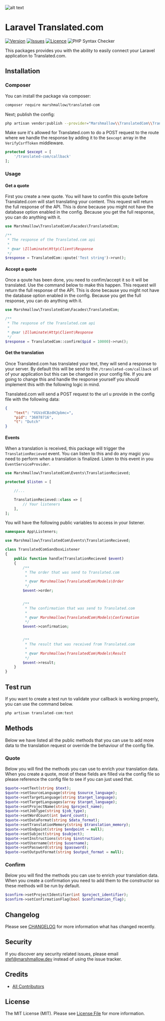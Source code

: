 ![alt text](https://marshmallow.dev/cdn/media/logo-red-237x46.png "marshmallow.")

# Laravel Translated.com

[![Version](https://img.shields.io/packagist/v/marshmallow/translated-com)](https://github.com/marshmallow-packages/pages)
[![Issues](https://img.shields.io/github/issues/marshmallow-packages/translated-com)](https://github.com/marshmallow-packages/pages)
[![Licence](https://img.shields.io/github/license/marshmallow-packages/translated-com)](https://github.com/marshmallow-packages/pages)
![PHP Syntax Checker](https://github.com/marshmallow-packages/translated-com/workflows/PHP%20Syntax%20Checker/badge.svg)

This packages provides you with the ability to easily connect your Laravel application to Translated.com.

## Installation

### Composer

You can install the package via composer:

```bash
composer require marshmallow/translated-com
```

Next; publish the config:

```bash
php artisan vendor:publish --provider="Marshmallow\\TranslatedCom\\TranslatedComServiceProvider"
```

Make sure it's allowed for Translated.com to do a POST request to the route where we handle the response by adding it to the `$except` array in the `VerifyCsrfToken` middleware.

```php
protected $except = [
    '/translated-com/callback'
];
```

### Usage

#### Get a quote

First you create a new quote. You will have to confim this qoute before Translated.com will start translating your content. This request will return the full response of the API. This is done because you might not have the database option enabled in the config. Because you get the full response, you can do anything with it.

```php
use Marshmallow\TranslatedCom\Facades\TranslatedCom;

/**
 * The response of the Translated.com api
 *
 * @var \Illuminate\Http\Client\Response
 */
$response = TranslatedCom::qoute('Test string')->run();
```

#### Accept a quote

Once a qoute has been done, you need to confim/accept it so it will be translated. Use the command below to make this happen. This request will return the full response of the API. This is done because you might not have the database option enabled in the config. Because you get the full response, you can do anything with it.

```php
use Marshmallow\TranslatedCom\Facades\TranslatedCom;

/**
 * The response of the Translated.com api
 *
 * @var \Illuminate\Http\Client\Response
 */
$response = TranslatedCom::confirm($pid = 10000)->run();
```

#### Get the translation

Once Translated.com has translated your text, they will send a response to your server. By default this will be send to the `/translated-com/callback` url of your application but this can be changed in your config file. If you are going to change this and handle the response yourself you should implement this with the following logic in mind.

Translated.com will send a POST request to the url u provide in the config file with the following data:

```json
{
    "text": "VGVzdCBzdHJpbmc=",
    "pid": "36078716",
    "t": "Dutch"
}
```

#### Events

When a translation is received, this package will trigger the `TranslationRecieved` event. You can listen to this and do any magic you need to perform when a translation is finalized. Listen to this event in you `EventServiceProvider`.

```php
use Marshmallow\TranslatedCom\Events\TranslationRecieved;

protected $listen = [

    //...

    TranslationRecieved::class => [
        // Your listeners
    ],
];
```

You will have the following public variables to access in your listener.

```php
namespace App\Listeners;

use Marshmallow\TranslatedCom\Events\TranslationRecieved;

class TranslatedComSandboxListener
{
    public function handle(TranslationRecieved $event)
    {
        /**
         * The order that was send to Translated.com
         *
         * @var Marshmallow\TranslatedCom\Models\Order
         */
        $event->order;


        /**
         * The confirmation that was send to Translated.com
         *
         * @var Marshmallow\TranslatedCom\Models\Confirmation
         */
        $event->confirmation;


        /**
         * The result that was received from Translated.com
         *
         * @var Marshmallow\TranslatedCom\Models\Result
         */
        $event->result;
    }
}
```

## Test run

If you want to create a test run to validate your callback is working properly, you can use the command below.

```php
php artisan translated-com:test
```

## Methods

Below we have listed all the public methods that you can use to add more data to the translation request or override the behaviour of the config file.

### Quote

Below you will find the methods you can use to enrich your translation data. When you create a quote, most of these fields are filled via the config file so please reference the config file to see if you can just used that.

```php
$quote->setText(string $text);
$quote->setSourceLanguage(string $source_language);
$quote->setTargetLanguage(string $target_language);
$quote->setTargetLanguages(array $target_language);
$quote->setProjectName(string $project_name);
$quote->setJobType(string $job_type);
$quote->setWordCount(int $word_count);
$quote->setDataFormat(string $data_format);
$quote->setTranslationMemory(string $translation_memory);
$quote->setEndpoint(string $endpoint = null);
$quote->setSubject(string $subject);
$quote->setInstructions(string $instruction);
$quote->setUsername(string $username);
$quote->setPassword(string $password);
$quote->setOutputFormat(string $output_format = null);
```

### Confirm

Below you will find the methods you can use to enrich your translation data. When you create a confirmation you need to add them to the constructor so these methods will be run by default.

```php
$confirm->setProjectIdentifier(int $project_identifier);
$confirm->setConfirmationFlag(bool $confirmation_flag);
```

## Changelog

Please see [CHANGELOG](CHANGELOG.md) for more information what has changed recently.

## Security

If you discover any security related issues, please email stef@marshmallow.dev instead of using the issue tracker.

## Credits

-   [All Contributors](../../contributors)

## License

The MIT License (MIT). Please see [License File](LICENSE.md) for more information.
